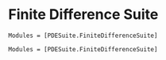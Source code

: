 # Finite Difference Suite

```@index
Modules = [PDESuite.FiniteDifferenceSuite]
```

```@autodocs
Modules = [PDESuite.FiniteDifferenceSuite]
```

```@bibliography
```
